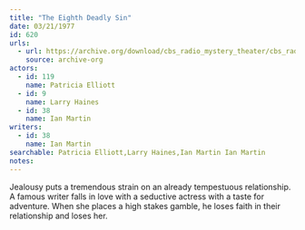```yaml
---
title: "The Eighth Deadly Sin"
date: 03/21/1977
id: 620
urls: 
  - url: https://archive.org/download/cbs_radio_mystery_theater/cbs_radio_mystery_theater-0601-0650.zip/cbs_radio_mystery_theater-0601-0650%2Fcbsrmt_0620_eighth_deadly_sin.mp3
    source: archive-org
actors:  
  - id: 119
    name: Patricia Elliott  
  - id: 9
    name: Larry Haines  
  - id: 38
    name: Ian Martin
writers:  
  - id: 38
    name: Ian Martin
searchable: Patricia Elliott,Larry Haines,Ian Martin Ian Martin
notes:  
---
```

Jealousy puts a tremendous strain on an already tempestuous relationship. A famous writer falls in love with a seductive actress with a taste for adventure. When she places a high stakes gamble, he loses faith in their relationship and loses her.
